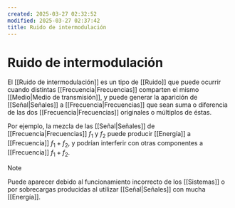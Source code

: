 ```yaml
---
created: 2025-03-27 02:32:52
modified: 2025-03-27 02:37:42
title: Ruido de intermodulación
---
```


# Ruido de intermodulación

El [[Ruido de intermodulación]]  es un tipo de [[Ruido]] que puede ocurrir cuando distintas [[Frecuencia|Frecuencias]] comparten el mismo [[Medio|Medio de transmisión]], y puede generar la aparición de [[Señal|Señales]] a [[Frecuencia|Frecuencias]] que sean suma o diferencia de las dos [[Frecuencia|Frecuencias]] originales o múltiplos de éstas.

Por ejemplo, la mezcla de las [[Señal|Señales]] de [[Frecuencia|Frecuencias]] $f_1$ y $f_2$ puede producir [[Energía]] a [[Frecuencia]] $f_1 + f_2$, y podrían interferir con otras componentes a [[Frecuencia]] $f_1 + f_2$.

> [!note]
> Puede aparecer debido al funcionamiento incorrecto de los [[Sistemas]] o por sobrecargas producidas al utilizar [[Señal|Señales]] con mucha [[Energía]].
